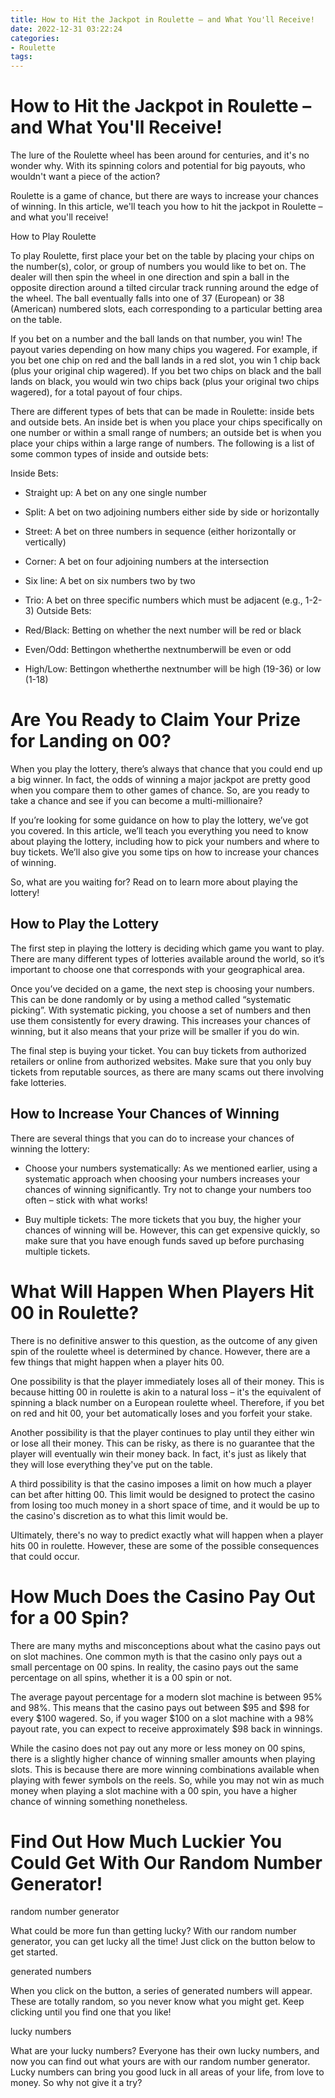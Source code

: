 ```yaml
---
title: How to Hit the Jackpot in Roulette – and What You'll Receive!
date: 2022-12-31 03:22:24
categories:
- Roulette
tags:
---
```



#  How to Hit the Jackpot in Roulette – and What You'll Receive!

The lure of the Roulette wheel has been around for centuries, and it's no wonder why. With its spinning colors and potential for big payouts, who wouldn't want a piece of the action?

Roulette is a game of chance, but there are ways to increase your chances of winning. In this article, we'll teach you how to hit the jackpot in Roulette – and what you'll receive!

How to Play Roulette

To play Roulette, first place your bet on the table by placing your chips on the number(s), color, or group of numbers you would like to bet on. The dealer will then spin the wheel in one direction and spin a ball in the opposite direction around a tilted circular track running around the edge of the wheel. The ball eventually falls into one of 37 (European) or 38 (American) numbered slots, each corresponding to a particular betting area on the table.

If you bet on a number and the ball lands on that number, you win! The payout varies depending on how many chips you wagered. For example, if you bet one chip on red and the ball lands in a red slot, you win 1 chip back (plus your original chip wagered). If you bet two chips on black and the ball lands on black, you would win two chips back (plus your original two chips wagered), for a total payout of four chips.

There are different types of bets that can be made in Roulette: inside bets and outside bets. An inside bet is when you place your chips specifically on one number or within a small range of numbers; an outside bet is when you place your chips within a large range of numbers. The following is a list of some common types of inside and outside bets:

Inside Bets: 
- Straight up: A bet on any one single number 
- Split: A bet on two adjoining numbers either side by side or horizontally 
- Street: A bet on three numbers in sequence (either horizontally or vertically) 
- Corner: A bet on four adjoining numbers at the intersection 
- Six line: A bet on six numbers two by two 
- Trio: A bet on three specific numbers which must be adjacent (e.g., 1-2-3) 
Outside Bets: 

- Red/Black: Betting on whether the next number will be red or black 
- Even/Odd: Bettingon whetherthe nextnumberwill be even or odd 
- High/Low: Bettingon whetherthe nextnumber will be high (19-36) or low (1-18)

#  Are You Ready to Claim Your Prize for Landing on 00?

When you play the lottery, there’s always that chance that you could end up a big winner. In fact, the odds of winning a major jackpot are pretty good when you compare them to other games of chance. So, are you ready to take a chance and see if you can become a multi-millionaire?

If you’re looking for some guidance on how to play the lottery, we’ve got you covered. In this article, we’ll teach you everything you need to know about playing the lottery, including how to pick your numbers and where to buy tickets. We’ll also give you some tips on how to increase your chances of winning.

So, what are you waiting for? Read on to learn more about playing the lottery!

 ## How to Play the Lottery

The first step in playing the lottery is deciding which game you want to play. There are many different types of lotteries available around the world, so it’s important to choose one that corresponds with your geographical area.

Once you’ve decided on a game, the next step is choosing your numbers. This can be done randomly or by using a method called “systematic picking”. With systematic picking, you choose a set of numbers and then use them consistently for every drawing. This increases your chances of winning, but it also means that your prize will be smaller if you do win.

The final step is buying your ticket. You can buy tickets from authorized retailers or online from authorized websites. Make sure that you only buy tickets from reputable sources, as there are many scams out there involving fake lotteries.

## How to Increase Your Chances of Winning

There are several things that you can do to increase your chances of winning the lottery:

- Choose your numbers systematically: As we mentioned earlier, using a systematic approach when choosing your numbers increases your chances of winning significantly. Try not to change your numbers too often – stick with what works!

- Buy multiple tickets: The more tickets that you buy, the higher your chances of winning will be. However, this can get expensive quickly, so make sure that you have enough funds saved up before purchasing multiple tickets.

#  What Will Happen When Players Hit 00 in Roulette?

There is no definitive answer to this question, as the outcome of any given spin of the roulette wheel is determined by chance. However, there are a few things that might happen when a player hits 00.

One possibility is that the player immediately loses all of their money. This is because hitting 00 in roulette is akin to a natural loss – it's the equivalent of spinning a black number on a European roulette wheel. Therefore, if you bet on red and hit 00, your bet automatically loses and you forfeit your stake.

Another possibility is that the player continues to play until they either win or lose all their money. This can be risky, as there is no guarantee that the player will eventually win their money back. In fact, it's just as likely that they will lose everything they've put on the table.

A third possibility is that the casino imposes a limit on how much a player can bet after hitting 00. This limit would be designed to protect the casino from losing too much money in a short space of time, and it would be up to the casino's discretion as to what this limit would be.

Ultimately, there's no way to predict exactly what will happen when a player hits 00 in roulette. However, these are some of the possible consequences that could occur.

#  How Much Does the Casino Pay Out for a 00 Spin?

There are many myths and misconceptions about what the casino pays out on slot machines. One common myth is that the casino only pays out a small percentage on 00 spins. In reality, the casino pays out the same percentage on all spins, whether it is a 00 spin or not.

The average payout percentage for a modern slot machine is between 95% and 98%. This means that the casino pays out between $95 and $98 for every $100 wagered. So, if you wager $100 on a slot machine with a 98% payout rate, you can expect to receive approximately $98 back in winnings.

While the casino does not pay out any more or less money on 00 spins, there is a slightly higher chance of winning smaller amounts when playing slots. This is because there are more winning combinations available when playing with fewer symbols on the reels. So, while you may not win as much money when playing a slot machine with a 00 spin, you have a higher chance of winning something nonetheless.

#  Find Out How Much Luckier You Could Get With Our Random Number Generator!

 random number generator

What could be more fun than getting lucky? With our random number generator, you can get lucky all the time! Just click on the button below to get started.

generated numbers

When you click on the button, a series of generated numbers will appear. These are totally random, so you never know what you might get. Keep clicking until you find one that you like!

lucky numbers

What are your lucky numbers? Everyone has their own lucky numbers, and now you can find out what yours are with our random number generator. Lucky numbers can bring you good luck in all areas of your life, from love to money. So why not give it a try?